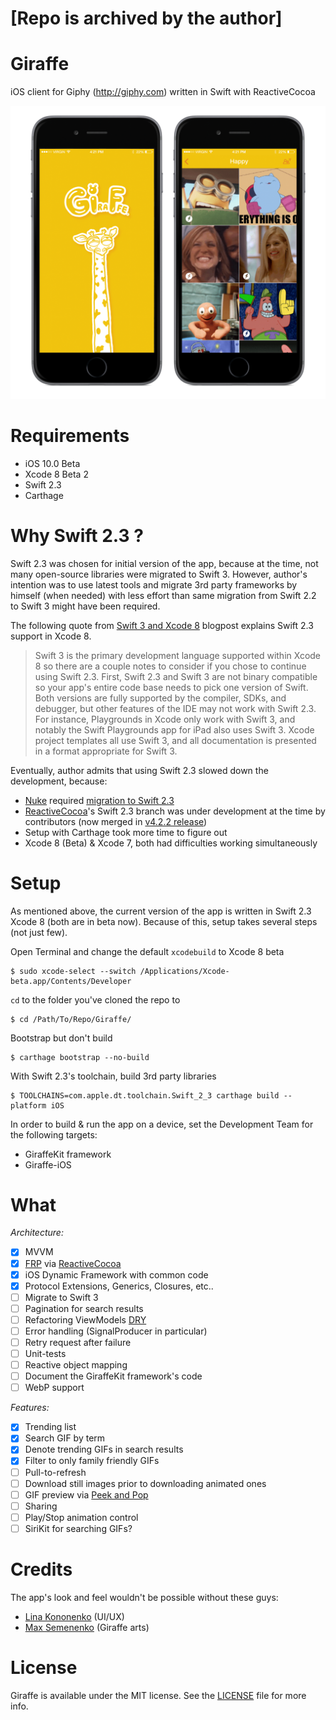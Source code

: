 # [Repo is archived by the author]

# Giraffe

iOS client for Giphy (http://giphy.com) written in Swift with ReactiveCocoa

![image](App_Preview_Giraffe_Screens.png)

# Requirements
- iOS 10.0 Beta
- Xcode 8 Beta 2
- Swift 2.3
- Carthage

# Why Swift 2.3 ?

Swift 2.3 was chosen for initial version of the app, because at the time, not many open-source libraries were migrated to Swift 3. However, author's intention was to use latest tools and migrate 3rd party frameworks by himself (when needed) with less effort than same migration from Swift 2.2 to Swift 3 might have been required. 

The following quote from [Swift 3 and Xcode 8](https://developer.apple.com/swift/blog/?id=36) blogpost explains Swift 2.3 support in Xcode 8.

> Swift 3 is the primary development language supported within Xcode 8 so there are a couple notes to consider if you chose to continue using Swift 2.3. First, Swift 2.3 and Swift 3 are not binary compatible so your app's entire code base needs to pick one version of Swift. Both versions are fully supported by the compiler, SDKs, and debugger, but other features of the IDE may not work with Swift 2.3. For instance, Playgrounds in Xcode only work with Swift 3, and notably the Swift Playgrounds app for iPad also uses Swift 3. Xcode project templates all use Swift 3, and all documentation is presented in a format appropriate for Swift 3.

Eventually, author admits that using Swift 2.3 slowed down the development, because:
* [Nuke](https://github.com/kean/Nuke) required [migration to Swift 2.3](https://github.com/evgeniyd/Nuke/tree/Swift_2_3)
* [ReactiveCocoa](https://github.com/ReactiveCocoa/ReactiveCocoa)'s Swift 2.3 branch was under development at the time by contributors (now merged in [v4.2.2 release](https://github.com/ReactiveCocoa/ReactiveCocoa/releases/tag/v4.2.2))
* Setup with Carthage took more time to figure out
* Xcode 8 (Beta) & Xcode 7, both had difficulties working simultaneously

# Setup

As mentioned above, the current version of the app is written in Swift 2.3 Xcode 8 (both are in beta now). Because of this, setup takes several steps (not just few). 

Open Terminal and change the default `xcodebuild` to Xcode 8 beta

    $ sudo xcode-select --switch /Applications/Xcode-beta.app/Contents/Developer

`cd` to the folder you've cloned the repo to

    $ cd /Path/To/Repo/Giraffe/
    
Bootstrap but don't build

    $ carthage bootstrap --no-build
    
With Swift 2.3's toolchain, build 3rd party libraries

    $ TOOLCHAINS=com.apple.dt.toolchain.Swift_2_3 carthage build --platform iOS
    
In order to build & run the app on a device, set the Development Team for the following targets:
* GiraffeKit framework
* Giraffe-iOS

# What
*Architecture:*
* [x] MVVM
* [x] [FRP](https://en.wikipedia.org/wiki/Functional_reactive_programming) via [ReactiveCocoa](https://github.com/ReactiveCocoa/ReactiveCocoa)
* [x] iOS Dynamic Framework with common code
* [x] Protocol Extensions, Generics, Closures, etc..
* [ ] Migrate to Swift 3
* [ ] Pagination for search results
* [ ] Refactoring ViewModels [DRY](https://en.wikipedia.org/wiki/Don%27t_repeat_yourself)
* [ ] Error handling (SignalProducer in particular)
* [ ] Retry request after failure
* [ ] Unit-tests
* [ ] Reactive object mapping
* [ ] Document the GiraffeKit framework's code
* [ ] WebP support

*Features:*
* [x] Trending list
* [x] Search GIF by term
* [x] Denote trending GIFs in search results
* [x] Filter to only family friendly GIFs
* [ ] Pull-to-refresh
* [ ] Download still images prior to downloading animated ones
* [ ] GIF preview via [Peek and Pop](http://www.apple.com/iphone-6s/3d-touch/)
* [ ] Sharing
* [ ] Play/Stop animation control
* [ ] SiriKit for searching GIFs?

# Credits

The app's look and feel wouldn't be possible without these guys:
* [Lina Kononenko](https://www.facebook.com/linakononenko) (UI/UX)
* [Max Semenenko](https://www.facebook.com/max.nitsa) (Giraffe arts)

# License

Giraffe is available under the MIT license. See the [LICENSE](LICENSE) file for more info.
